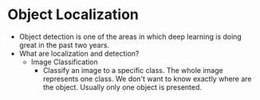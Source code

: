 # Object Localization

- Object detection is one of the areas in which deep learning is doing great in the past two years.
- What are localization and detection?
  - Image Classification
    - Classify an image to a specific class. The whole image represents one class. We don't want to know exactly
     where are the object. Usually only one object is presented.
     
